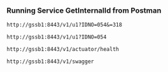 
### Running Service GetInternalId from Postman
    http://gssb1:8443/v1/u1?IDNO=054&=318
    
    http://gssb1:8443/v1/u1?IDNO=054

    http://gssb1:8443/v1/actuator/health

    http://gssb1:8443/v1/swagger